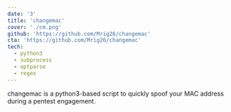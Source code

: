 ```yaml
---
date: '3'
title: 'changemac'
cover: './cm.png'
github: 'https://github.com/Mrig26/changemac'
cta: 'https://github.com/Mrig26/changemac'
tech:
  - python3
  - subprocess
  - optparse
  - regex
---
```


changemac is a python3-based script to quickly spoof your MAC address during a pentest engagement.
